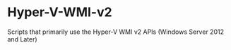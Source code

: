 # Hyper-V-WMI-v2
Scripts that primarily use the Hyper-V WMI v2 APIs (Windows Server 2012 and Later)
